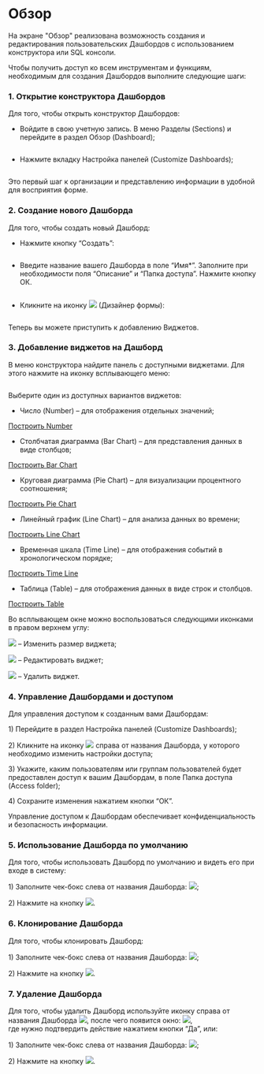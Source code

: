 # Обзор

На экране "Обзор" реализована возможность создания и редактирования пользовательских Дашбордов с использованием конструктора или SQL консоли.&#x20;

Чтобы получить доступ ко всем инструментам и функциям, необходимым для создания Дашбордов выполните следующие шаги:

### 1. Открытие конструктора Дашбордов

Для того, чтобы открыть конструктор Дашбордов:

* Войдите в свою учетную запись. В меню Разделы (Sections) и перейдите в раздел Обзор (Dashboard);

<figure><img src="https://lh7-rt.googleusercontent.com/docsz/AD_4nXfq1o9AELKJC54bYOD7NwabCe5Osgb08LP3DiZ3JZccnTXMp78itG8QOyGL-6tFT7oi9SjVDjnMlr1fntusGbw7-K4EOmSyjbzYhY5tbefV40wRaJIQ7UoM6bQC909PJpbpLR5v?key=nCUpXC2iKtVeq12Xi8RnWuyw" alt=""><figcaption></figcaption></figure>

* Нажмите вкладку Настройка панелей (Customize Dashboards);

<figure><img src="https://lh7-rt.googleusercontent.com/docsz/AD_4nXd-QTxw5LUZeUUjNT2XTYd6lBT1GM3ccm3-2QfFifx4x7SUt4eW8G0h6x-ulQlcf3BKZeolkAyW32hN7fENfUze3wVnMkD6s6Sv4gu5SWQOfZt8_olfWMNjlYbAt57JW8djfSbSRw?key=nCUpXC2iKtVeq12Xi8RnWuyw" alt=""><figcaption></figcaption></figure>

Это первый шаг к организации и представлению информации в удобной для восприятия форме.

### 2. Создание нового Дашборда

Для того, чтобы создать новый Дашборд:

* Нажмите кнопку “Создать”:

<figure><img src="https://lh7-rt.googleusercontent.com/docsz/AD_4nXdB01EKVhUyOkuBjNcjsVHQmGTgOLwD7yTJMs9OFCq8vLHURPCmyDzWMmPrUxVxKmYrXoEC7aw6EnIHAtQDoSX5RyPRxQgGKlupu16z7HqguBnSZRh8vGHFs5aeX8Be7S5vg6AqyQ?key=nCUpXC2iKtVeq12Xi8RnWuyw" alt=""><figcaption></figcaption></figure>

* Введите название вашего Дашборда в поле “Имя\*”. Заполните при необходимости поля “Описание” и “Папка доступа”. Нажмите кнопку ОК.

<figure><img src="https://lh7-rt.googleusercontent.com/docsz/AD_4nXdMmUeqK1lpgZhLL7QhwJilnZVovXmXDuTifh-oyDtkxbx9WnszpPc89ld30INzn6xjMRhpHGp8_lFrNMijjzxNNDi54PSm9OuKc51NiULleglSUuB_R13xur50eR_dTPbpG6B__w?key=nCUpXC2iKtVeq12Xi8RnWuyw" alt=""><figcaption></figcaption></figure>

* Кликните на иконку ![](https://lh7-rt.googleusercontent.com/docsz/AD_4nXcBLWuaq-irFxozIXHcVo6SV5Trjze-T7najtIXGeJl7w63SdbA-3iV5ivp1HTAQBn-4G7VvPdGsYeBLwSWKwS-dF9tqaU8MgDLIfA-6IKFCFBY-Pt6y3uBVz2l7E1X5XR9DH0K?key=nCUpXC2iKtVeq12Xi8RnWuyw) (Дизайнер формы):

<figure><img src="https://lh7-rt.googleusercontent.com/docsz/AD_4nXd02EUvw3rf6EBkkPiRpuig2KvLMhucgW3SLZg5-DCTO9fro50yDP-3w3MwrSH2NSug1K_j1tVKumJdKTZwQoqMyXqX-clY9JLokUPWBrW2qGWpGXJ_aZTdRatDg9MPUmqi-SEQUw?key=nCUpXC2iKtVeq12Xi8RnWuyw" alt=""><figcaption></figcaption></figure>

Теперь вы можете приступить к добавлению Виджетов.

### 3. Добавление виджетов на Дашборд

В меню конструктора найдите панель с доступными виджетами. Для этого нажмите на иконку всплывающего меню:

<figure><img src="https://lh7-rt.googleusercontent.com/docsz/AD_4nXeE-u_n00CO5lIf9iZz2WIytyscagyEHSybD2xq_QcvSP1u5_sD6hsPdRquEWdb0Yn0_DUdzpF2nDjrfz7PpU_LIJ0a6_N1-4-x2h9Uw3ysMZGqcvZTjWFtcC1ziRY10M7ysamNPA?key=nCUpXC2iKtVeq12Xi8RnWuyw" alt=""><figcaption></figcaption></figure>

Выберите один из доступных вариантов виджетов:

* Число (Number) – для отображения отдельных значений;

[Построить Number](number.md)

* Столбчатая диаграмма (Bar Chart) – для представления данных в виде столбцов;

[Построить Bar Chart](bar-chart.md)

* Круговая диаграмма (Pie Chart) – для визуализации процентного соотношения;

[Построить Pie Chart](pie-chart.md)

* Линейный график (Line Chart) – для анализа данных во времени;

[Построить Line Chart](line-chart.md)

* Временная шкала (Time Line) – для отображения событий в хронологическом порядке;

[Построить Time Line](time-line.md)

* Таблица (Table) – для отображения данных в виде строк и столбцов.

[Построить Table](table.md)

Во всплывающем окне можно воспользоваться следующими иконками в правом верхнем углу:

![](https://lh7-rt.googleusercontent.com/docsz/AD_4nXdJWk-PrH0I66cmMb9WBupHYpasqjS0YJ8JodTp-IPS3D9VksdbGc9l-Sj-e5gPdXt5UWjEoORpruONEVMDR3CPt5ze22_-U4abOhu7EO9e7RXr1sEKAmzQotSrdho38wZ1Ml_ldQ?key=nCUpXC2iKtVeq12Xi8RnWuyw) – Изменить размер виджета;

![](https://lh7-rt.googleusercontent.com/docsz/AD_4nXffgHVzO_yRACh32tEO3L0GdcE38VbnOtCP5O-lPj3t-V0mYacY2piDLmpwLcw71UwJjAyp2qydt8fCMQXDdjWDkgMoMUD0YMhJ8BowbIUmTd3xgb8UCnsfetz_weyNSIPWct3kWQ?key=nCUpXC2iKtVeq12Xi8RnWuyw) – Редактировать виджет;

![](https://lh7-rt.googleusercontent.com/docsz/AD_4nXczSjkZdWmkpIex-u5K_jzJYa_1jw5OcrxQJR1_vZ_LV1zRrbeDjilcvy9J153XsTXvQfZklZ9EPIRUkbuSwvQAjEwP2LEW4UKgY0m0X7BB3S0Z_Ki1kNrNoy2KCBT8BcspoNeqUA?key=nCUpXC2iKtVeq12Xi8RnWuyw) – Удалить виджет.

### 4. Управление Дашбордами и доступом

Для управления доступом к созданным вами Дашбордам:

1\) Перейдите в раздел Настройка панелей (Customize Dashboards);

2\) Кликните на иконку ![](https://lh7-rt.googleusercontent.com/docsz/AD_4nXehiW_dGjHm4rBRn6H6emXd6CJhPWtsbaSpMzVuR2LvNd6m_uh7Exu2caUSD-Mjyuy-CHuCvdNK-7jo9Ge7bQHtLWoGCqSgCLar2TSXr6p5jsqWsuwneCcRW_C4LBgMr_DfnPiduA?key=nCUpXC2iKtVeq12Xi8RnWuyw) справа от названия Дашборда, у которого необходимо изменить настройки доступа;

3\) Укажите, каким пользователям или группам пользователей будет предоставлен доступ к вашим Дашбордам, в поле Папка доступа (Access folder);

4\) Сохраните изменения нажатием кнопки “ОК”.

Управление доступом к Дашбордам обеспечивает конфиденциальность и безопасность информации.

### 5. Использование Дашборда по умолчанию

Для того, чтобы использовать Дашборд по умолчанию и видеть его при входе в систему:

1\) Заполните чек-бокс слева от названия Дашборда: ![](https://lh7-rt.googleusercontent.com/docsz/AD_4nXdUj-rkTVAHIOF9kv-koX5aOYzxvI7EwzPnBYq707EyejlhIa18BzO7BPMd4zgIAY61GIa1gr3C4kSBxD9ngUwZCqulDginmeM16U9dpsILv--QpphSVrzkZMVX5FhF9G7OvAplYQ?key=nCUpXC2iKtVeq12Xi8RnWuyw);

2\) Нажмите на кнопку ![](https://lh7-rt.googleusercontent.com/docsz/AD_4nXcHEqxogCSFuU3464h13K78OLbPynSf2bYHjEAjyrAyEGlv8uUTuhstBGIORdn2WVuP-rh_yn0KtVzut5PLsRFrO1Ov3nugAwCojRt0AZ5gZMt0_LgY6Aj2ApJUjgiaDEwTbNQ?key=nCUpXC2iKtVeq12Xi8RnWuyw).

### 6. Клонирование Дашборда

Для того, чтобы клонировать Дашборд:

1\) Заполните чек-бокс слева от названия Дашборда: ![](https://lh7-rt.googleusercontent.com/docsz/AD_4nXdUj-rkTVAHIOF9kv-koX5aOYzxvI7EwzPnBYq707EyejlhIa18BzO7BPMd4zgIAY61GIa1gr3C4kSBxD9ngUwZCqulDginmeM16U9dpsILv--QpphSVrzkZMVX5FhF9G7OvAplYQ?key=nCUpXC2iKtVeq12Xi8RnWuyw);

2\) Нажмите на кнопку ![](https://lh7-rt.googleusercontent.com/docsz/AD_4nXd1EsgI7WzMJsn4TlRsF8WmpZ8i1sPv5vAunyTR41Lyl8BY14uHaqN_5C6qWYyHFxGlnzOqEzZ6WX_CNyhgfh5L7E1S9cZ3ZOMo3CBcLlkSeIucf87kcZqrB0vfbtX8JAl_sslm9g?key=nCUpXC2iKtVeq12Xi8RnWuyw).

### 7. Удаление Дашборда

Для того, чтобы удалить Дашборд используйте иконку справа от названия Дашборда ![](https://lh7-rt.googleusercontent.com/docsz/AD_4nXf3bWmi6gx-0mM7hqmioObhaLVsf3nZuPhJA5jWRCpbTLUE2K-BgiwA2jKZgFKTTI9uJqxVP8MuMDICzEmBI34DUS6A0wwB9yCywiwO0Z-QDPFlJHmTkgLzEv3As0RY-hitsVBZrw?key=nCUpXC2iKtVeq12Xi8RnWuyw), после чего появится окно: ![](https://lh7-rt.googleusercontent.com/docsz/AD_4nXf0Dq8jaJyAYmV0ufobYDig9I-1Ig9bGJRoUpnjFKHxy7Pct682OJv9bAqT7MXz_hOWXOdA2G0tkvKnwZkjI29ItEh1BPRX__9Zwlyb3AwNNbsPhqy3PngYADjUjSN45CYlbqn4CQ?key=nCUpXC2iKtVeq12Xi8RnWuyw),\
где нужно подтвердить действие нажатием кнопки “Да”, или:

1\) Заполните чек-бокс слева от названия Дашборда: ![](https://lh7-rt.googleusercontent.com/docsz/AD_4nXdUj-rkTVAHIOF9kv-koX5aOYzxvI7EwzPnBYq707EyejlhIa18BzO7BPMd4zgIAY61GIa1gr3C4kSBxD9ngUwZCqulDginmeM16U9dpsILv--QpphSVrzkZMVX5FhF9G7OvAplYQ?key=nCUpXC2iKtVeq12Xi8RnWuyw);

2\) Нажмите на кнопку ![](https://lh7-rt.googleusercontent.com/docsz/AD_4nXerLZqSowhRBn1GnRqyZ7IcOqgoG2BUs4Symcu6RM4AkzoLyib2E_JWsKnUNXe7J4CS6rqxLpUFKSVVJHSO9rFNxqZE17er3VUoTOI9a5hITWpLpd8jFvp2wV9Do2RDoH7ImSUF?key=nCUpXC2iKtVeq12Xi8RnWuyw).
